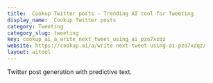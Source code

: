 ```yaml
---
title:  Cookup Twitter posts - Trending AI tool for Tweeting
display_name:  Cookup Twitter posts
category: Tweeting
category_slug: tweeting
key: cookup_ai_a_write_next_tweet_using_ai_pzo7xzqz
website: https://cookup.ai/a/write-next-tweet-using-ai-pzo7xzqz/
layout: aitool
---
```


Twitter post generation with predictive text.
